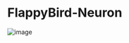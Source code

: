 # FlappyBird-Neuron

![image](https://github.com/Sahillather002/Flappy-Neuron/assets/72077931/5d2d87a6-96ef-4115-a97b-36c047116b6d)

